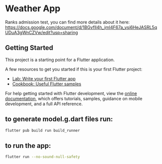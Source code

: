 # Weather App

Ranks admission test, you can find more details about it here: https://docs.google.com/document/d/1BGvflI4h_jmI4F67a_ysi6HeJASRL5qUDuA3gWnCZVw/edit?usp=sharing

## Getting Started

This project is a starting point for a Flutter application.

A few resources to get you started if this is your first Flutter project:

- [Lab: Write your first Flutter app](https://docs.flutter.dev/get-started/codelab)
- [Cookbook: Useful Flutter samples](https://docs.flutter.dev/cookbook)

For help getting started with Flutter development, view the
[online documentation](https://docs.flutter.dev/), which offers tutorials,
samples, guidance on mobile development, and a full API reference.

## to generate model.g.dart files run:
```bash
flutter pub build run build_runner     
```

## to run the app:
```bash
flutter run --no-sound-null-safety                     
```
